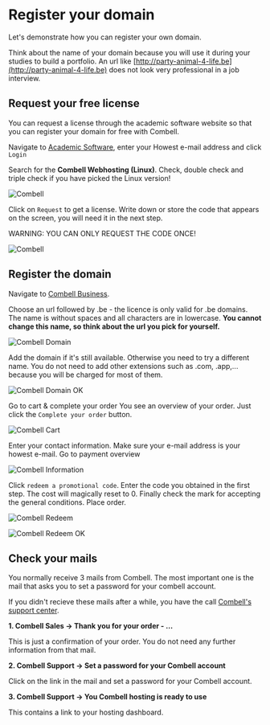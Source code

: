 # Register your domain

Let's demonstrate how you can register your own domain. 

Think about the name of your domain because you will use it during your studies to build a portfolio. An url like [http://party-animal-4-life.be](http://party-animal-4-life.be) does not look very professional in a job interview.

## Request your free license

You can request a license through the academic software website so that you can register your domain for free with Combell.

Navigate to [Academic Software](https://auth.academicsoftware.be/), enter your Howest e-mail address and click `Login`

Search for the **Combell Webhosting (Linux)**. Check, double check and triple check if you have picked the Linux version!

![Combell](/img/combell/linux.png)

Click on `Request`  to get a license. Write down or store the code that appears on the screen, you will need it in the next step. 

WARNING: YOU CAN ONLY REQUEST THE CODE ONCE!

![Combell](/img/combell/request.png)

## Register the domain
Navigate to [Combell Business](https://www.combell.com/en/hosting/connect/business).

Choose an url followed by .be - the licence is only valid for .be domains.  The name is without spaces and all characters are in lowercase. **You cannot change this name, so think about the url you pick for yourself.**

![Combell Domain](/img/combell/domain.png)

Add the domain if it's still available. Otherwise you need to try a different name. You do not need to add other extensions such as .com, .app,... because you will be charged for most of them.

![Combell Domain OK](/img/combell/domainok.png)

Go to cart & complete your order You see an overview of your order. Just click the `Complete your order` button.

![Combell Cart](/img/combell/cart.png)

Enter your contact information. Make sure your e-mail address is your howest e-mail. Go to payment overview

![Combell Information](/img/combell/information.png)

Click `redeem a promotional code`. Enter the code you obtained in the first step. The cost will magically reset to 0. Finally check the mark for accepting the general conditions. Place order.

![Combell Redeem](/img/combell/redeem.png)

![Combell Redeem OK](/img/combell/redeemok.png)

## Check your mails

You normally receive 3 mails from Combell. The most important one is the mail that asks you to set a password for your combell account.

If you didn't recieve these mails after a while, 
you have the call [Combell's support center](https://www.combell.com/en/support).

**1. Combell Sales → Thank you for your order - …**

This is just a confirmation of your order. You do not need any further information from that mail.

**2. Combell Support → Set a password for your Combell account**

Click on the link in the mail and set a password for your Combell account.

**3. Combell Support → You Combell hosting is ready to use**

This contains a link to your hosting dashboard.


